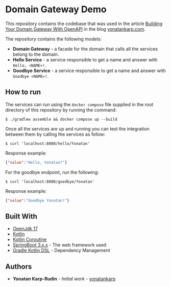 # Domain Gateway Demo

This repository contains the codebase that was used in the article
[Building Your Domain Gateway With OpenAPI]() in the blog [yonatankarp.com](https://yonatankarp.com).

The repository contains the following models:

- **Domain Gateway** - a facade for the domain that calls all the services
  belong to the domain.
- **Hello Service** - a service responsible to get a name and answer with
  `Hello, <NAME>!`.
- **Goodbye Service** - a service responsible to get a name and answer with
  `Goodbye <NAME>!`.

## How to run

The services can run using the `docker compose` file supplied in the root
directory of this repository by running the command:

```shell
$ ./gradlew assemble && docker compose up --build
```

Once all the services are up and running you can test the integration between
them by calling the services as follow:

```shell
$ curl 'localhost:8080/hello/Yonatan'
```

Response example:

```json
{"value":"Hello, Yonatan!"}
```
For the goodbye endpoint, run the following:

```shell
$ curl 'localhost:8080/goodbye/Yonatan'
```

Response example:

```json
{"value":"Goodbye Yonatan!"}
```

## Built With

- [OpenJdk 17](https://openjdk.java.net/projects/jdk/17/)
- [Kotlin](https://kotlinlang.org/) 
- [Kotlin Coroutine](https://kotlinlang.org/docs/coroutines-overview.html)
- [SpringBoot 3.x.x](https://spring.io/projects/spring-boot) - The web framework used
- [Gradle Kotlin DSL](https://gradle.org/) - Dependency Management

## Authors

- **Yonatan Karp-Rudin** - *Initial work* - [yonatankarp](https://github.com/yonatankarp)
